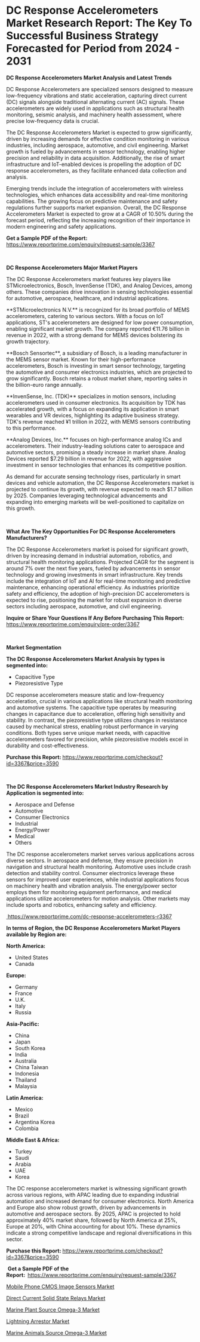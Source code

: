 <p><h1>DC Response Accelerometers Market Research Report: The Key To Successful Business Strategy Forecasted for Period from 2024 - 2031</h1></p><p><strong>DC Response Accelerometers Market Analysis and Latest Trends</strong></p>
<p><p>DC Response Accelerometers are specialized sensors designed to measure low-frequency vibrations and static acceleration, capturing direct current (DC) signals alongside traditional alternating current (AC) signals. These accelerometers are widely used in applications such as structural health monitoring, seismic analysis, and machinery health assessment, where precise low-frequency data is crucial.</p><p>The DC Response Accelerometers Market is expected to grow significantly, driven by increasing demands for effective condition monitoring in various industries, including aerospace, automotive, and civil engineering. Market growth is fueled by advancements in sensor technology, enabling higher precision and reliability in data acquisition. Additionally, the rise of smart infrastructure and IoT-enabled devices is propelling the adoption of DC response accelerometers, as they facilitate enhanced data collection and analysis.</p><p>Emerging trends include the integration of accelerometers with wireless technologies, which enhances data accessibility and real-time monitoring capabilities. The growing focus on predictive maintenance and safety regulations further supports market expansion. Overall, the DC Response Accelerometers Market is expected to grow at a CAGR of 10.50% during the forecast period, reflecting the increasing recognition of their importance in modern engineering and safety applications.</p></p>
<p><strong>Get a Sample PDF of the Report:&nbsp;</strong> <a href="https://www.reportprime.com/enquiry/request-sample/3367">https://www.reportprime.com/enquiry/request-sample/3367</a></p>
<p>&nbsp;</p>
<p><strong>DC Response Accelerometers Major Market Players</strong></p>
<p><p>The DC Response Accelerometers market features key players like STMicroelectronics, Bosch, InvenSense (TDK), and Analog Devices, among others. These companies drive innovation in sensing technologies essential for automotive, aerospace, healthcare, and industrial applications. </p><p>**STMicroelectronics N.V.** is recognized for its broad portfolio of MEMS accelerometers, catering to various sectors. With a focus on IoT applications, ST's accelerometers are designed for low power consumption, enabling significant market growth. The company reported €11.76 billion in revenue in 2022, with a strong demand for MEMS devices bolstering its growth trajectory.</p><p>**Bosch Sensortec**, a subsidiary of Bosch, is a leading manufacturer in the MEMS sensor market. Known for their high-performance accelerometers, Bosch is investing in smart sensor technology, targeting the automotive and consumer electronics industries, which are projected to grow significantly. Bosch retains a robust market share, reporting sales in the billion-euro range annually.</p><p>**InvenSense, Inc. (TDK)** specializes in motion sensors, including accelerometers used in consumer electronics. Its acquisition by TDK has accelerated growth, with a focus on expanding its application in smart wearables and VR devices, highlighting its adaptive business strategy. TDK's revenue reached ¥1 trillion in 2022, with MEMS sensors contributing to this performance.</p><p>**Analog Devices, Inc.** focuses on high-performance analog ICs and accelerometers. Their industry-leading solutions cater to aerospace and automotive sectors, promising a steady increase in market share. Analog Devices reported $7.29 billion in revenue for 2022, with aggressive investment in sensor technologies that enhances its competitive position.</p><p>As demand for accurate sensing technology rises, particularly in smart devices and vehicle automation, the DC Response Accelerometers market is projected to continue its growth, with revenue expected to reach $1.7 billion by 2025. Companies leveraging technological advancements and expanding into emerging markets will be well-positioned to capitalize on this growth.</p></p>
<p>&nbsp;</p>
<p><strong>What Are The Key Opportunities For DC Response Accelerometers Manufacturers?</strong></p>
<p><p>The DC Response Accelerometers market is poised for significant growth, driven by increasing demand in industrial automation, robotics, and structural health monitoring applications. Projected CAGR for the segment is around 7% over the next five years, fueled by advancements in sensor technology and growing investments in smart infrastructure. Key trends include the integration of IoT and AI for real-time monitoring and predictive maintenance, enhancing operational efficiency. As industries prioritize safety and efficiency, the adoption of high-precision DC accelerometers is expected to rise, positioning the market for robust expansion in diverse sectors including aerospace, automotive, and civil engineering.</p></p>
<p><strong>Inquire or Share Your Questions If Any Before Purchasing This Report:</strong> <a href="https://www.reportprime.com/enquiry/pre-order/3367">https://www.reportprime.com/enquiry/pre-order/3367</a></p>
<p>&nbsp;</p>
<p><strong>Market Segmentation</strong></p>
<p><strong>The DC Response Accelerometers Market Analysis by types is segmented into:</strong></p>
<p><ul><li>Capacitive Type</li><li>Piezoresistive Type</li></ul></p>
<p><p>DC response accelerometers measure static and low-frequency acceleration, crucial in various applications like structural health monitoring and automotive systems. The capacitive type operates by measuring changes in capacitance due to acceleration, offering high sensitivity and stability. In contrast, the piezoresistive type utilizes changes in resistance caused by mechanical stress, enabling robust performance in varying conditions. Both types serve unique market needs, with capacitive accelerometers favored for precision, while piezoresistive models excel in durability and cost-effectiveness.</p></p>
<p><strong>Purchase this Report:&nbsp;</strong><a href="https://www.reportprime.com/checkout?id=3367&price=3590">https://www.reportprime.com/checkout?id=3367&price=3590</a></p>
<p>&nbsp;</p>
<p><strong>The DC Response Accelerometers Market Industry Research by Application is segmented into:</strong></p>
<p><ul><li>Aerospace and Defense</li><li>Automotive</li><li>Consumer Electronics</li><li>Industrial</li><li>Energy/Power</li><li>Medical</li><li>Others</li></ul></p>
<p><p>The DC response accelerometers market serves various applications across diverse sectors. In aerospace and defense, they ensure precision in navigation and structural health monitoring. Automotive uses include crash detection and stability control. Consumer electronics leverage these sensors for improved user experiences, while industrial applications focus on machinery health and vibration analysis. The energy/power sector employs them for monitoring equipment performance, and medical applications utilize accelerometers for motion analysis. Other markets may include sports and robotics, enhancing safety and efficiency.</p></p>
<p><a href="https://www.reportprime.com/dc-response-accelerometers-r3367">&nbsp;https://www.reportprime.com/dc-response-accelerometers-r3367</a></p>
<p><strong>In terms of Region, the DC Response Accelerometers Market Players available by Region are:</strong></p>
<p>
    <p> <strong> North America: </strong>
        <ul>
            <li>United States</li>
            <li>Canada</li>
        </ul>
        </p> 
    <p> <strong> Europe: </strong>
        <ul>
            <li>Germany</li>
            <li>France</li>
            <li>U.K.</li>
            <li>Italy</li>
            <li>Russia</li>
        </ul>
        </p> 
    <p> <strong> Asia-Pacific: </strong>
        <ul>
            <li>China</li>
            <li>Japan</li>
            <li>South Korea</li>
            <li>India</li>
            <li>Australia</li>
            <li>China Taiwan</li>
            <li>Indonesia</li>
            <li>Thailand</li>
            <li>Malaysia</li>
        </ul>
        </p> 
    <p> <strong> Latin America: </strong>
        <ul>
            <li>Mexico</li>
            <li>Brazil</li>
            <li>Argentina Korea</li>
            <li>Colombia</li>
        </ul>
        </p> 
    <p> <strong> Middle East & Africa: </strong>
        <ul>
            <li>Turkey</li>
            <li>Saudi</li>
            <li>Arabia</li>
            <li>UAE</li>
            <li>Korea</li>
        </ul>
    </p>
    </p>
<p><p>The DC response accelerometers market is witnessing significant growth across various regions, with APAC leading due to expanding industrial automation and increased demand for consumer electronics. North America and Europe also show robust growth, driven by advancements in automotive and aerospace sectors. By 2025, APAC is projected to hold approximately 40% market share, followed by North America at 25%, Europe at 20%, with China accounting for about 10%. These dynamics indicate a strong competitive landscape and regional diversifications in this sector.</p></p>
<p><strong>Purchase this Report: </strong><a href="https://www.reportprime.com/checkout?id=3367&price=3590">https://www.reportprime.com/checkout?id=3367&price=3590</a></p>
<p>&nbsp;<strong>Get a Sample PDF of the Report:&nbsp;&nbsp;</strong><a href="https://www.reportprime.com/enquiry/request-sample/3367">https://www.reportprime.com/enquiry/request-sample/3367</a></p>
<p><strong></strong></p>
<p><p><a href="https://github.com/MarlinNader2023/Market-Research-Report-List-1/blob/main/mobile-phone-cmos-image-sensors-market.md">Mobile Phone CMOS Image Sensors Market</a></p><p><a href="https://github.com/santosh758595/Market-Research-Report-List-6/blob/main/direct-current-solid-state-relays-market.md">Direct Current Solid State Relays Market</a></p><p><a href="https://issuu.com/reportprime-2/docs/marine-plant-source-omega-3-market-_0b2c30d9812c42">Marine Plant Source Omega-3 Market</a></p><p><a href="https://www.linkedin.com/pulse/lightning-arrestor-market-report-product-type-below-35-kv35-110-ughvf?trackingId=cV2NBuYNQbuRJeNkBxxGpw%3D%3D">Lightning Arrestor Market</a></p><p><a href="https://issuu.com/reportprime-2/docs/marine-animals-source-omega-3-marke_210316b9027f3d">Marine Animals Source Omega-3 Market</a></p></p>